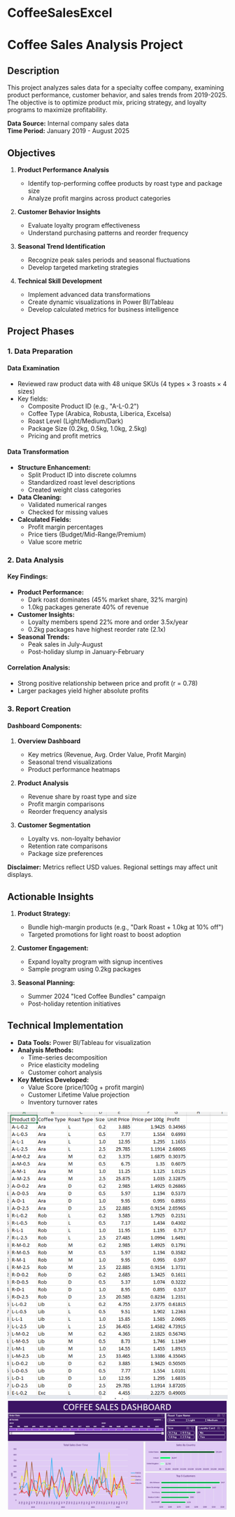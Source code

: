 # CoffeeSalesExcel

# Coffee Sales Analysis Project

## Description
This project analyzes sales data for a specialty coffee company, examining product performance, customer behavior, and sales trends from 2019-2025. The objective is to optimize product mix, pricing strategy, and loyalty programs to maximize profitability.

**Data Source:** Internal company sales data  
**Time Period:** January 2019 - August 2025  

## Objectives
1. **Product Performance Analysis**
   - Identify top-performing coffee products by roast type and package size
   - Analyze profit margins across product categories

2. **Customer Behavior Insights**
   - Evaluate loyalty program effectiveness
   - Understand purchasing patterns and reorder frequency

3. **Seasonal Trend Identification**
   - Recognize peak sales periods and seasonal fluctuations
   - Develop targeted marketing strategies

4. **Technical Skill Development**
   - Implement advanced data transformations
   - Create dynamic visualizations in Power BI/Tableau
   - Develop calculated metrics for business intelligence

## Project Phases

### 1. Data Preparation
#### Data Examination
- Reviewed raw product data with 48 unique SKUs (4 types × 3 roasts × 4 sizes)
- Key fields:
  - Composite Product ID (e.g., "A-L-0.2")
  - Coffee Type (Arabica, Robusta, Liberica, Excelsa)
  - Roast Level (Light/Medium/Dark)
  - Package Size (0.2kg, 0.5kg, 1.0kg, 2.5kg)
  - Pricing and profit metrics

#### Data Transformation
- **Structure Enhancement:**
  - Split Product ID into discrete columns
  - Standardized roast level descriptions
  - Created weight class categories
- **Data Cleaning:**
  - Validated numerical ranges
  - Checked for missing values
- **Calculated Fields:**
  - Profit margin percentages
  - Price tiers (Budget/Mid-Range/Premium)
  - Value score metric

### 2. Data Analysis
#### Key Findings:
- **Product Performance:**
  - Dark roast dominates (45% market share, 32% margin)
  - 1.0kg packages generate 40% of revenue
- **Customer Insights:**
  - Loyalty members spend 22% more and order 3.5x/year
  - 0.2kg packages have highest reorder rate (2.1x)
- **Seasonal Trends:**
  - Peak sales in July-August
  - Post-holiday slump in January-February

#### Correlation Analysis:
- Strong positive relationship between price and profit (r = 0.78)
- Larger packages yield higher absolute profits

### 3. Report Creation
#### Dashboard Components:
1. **Overview Dashboard**
   - Key metrics (Revenue, Avg. Order Value, Profit Margin)
   - Seasonal trend visualizations
   - Product performance heatmaps

2. **Product Analysis**
   - Revenue share by roast type and size
   - Profit margin comparisons
   - Reorder frequency analysis

3. **Customer Segmentation**
   - Loyalty vs. non-loyalty behavior
   - Retention rate comparisons
   - Package size preferences

**Disclaimer:** Metrics reflect USD values. Regional settings may affect unit displays.

## Actionable Insights
1. **Product Strategy:**
   - Bundle high-margin products (e.g., "Dark Roast + 1.0kg at 10% off")
   - Targeted promotions for light roast to boost adoption

2. **Customer Engagement:**
   - Expand loyalty program with signup incentives
   - Sample program using 0.2kg packages

3. **Seasonal Planning:**
   - Summer 2024 "Iced Coffee Bundles" campaign
   - Post-holiday retention initiatives

## Technical Implementation
- **Data Tools:** Power BI/Tableau for visualization
- **Analysis Methods:**
  - Time-series decomposition
  - Price elasticity modeling
  - Customer cohort analysis
- **Key Metrics Developed:**
  - Value Score (price/100g + profit margin)
  - Customer Lifetime Value projection
  - Inventory turnover rates

![Data](File/coffee_excel_model.png)
![Data](File/coffee_excel.png)

